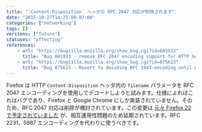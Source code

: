 ```yaml
---
title: "`Content-Disposition` ヘッダの RFC 2047 対応が削除されます"
date: "2015-10-27T14:25:00-07:00"
categories: ["networking"]
tags: []
versions: ["future"]
statuses: "affecting"
references:
    - url: "https://bugzilla.mozilla.org/show_bug.cgi?id=601933"
      title: "Bug 601933 - remove RFC 2047 encoding support for HTTP header field parameters"
    - url: "https://bugzilla.mozilla.org/show_bug.cgi?id=875615"
      title: "Bug 875615 - Revert to decoding RFC 2047-encoding until we have telemetry on usage"
---
```

Firefox は HTTP `Content-Disposition` ヘッダ内の `filename` パラメータを RFC 2047 エンコーディングを使用してデコードしようと試みます。仕様によればこれはバグであり、Firefox と Google Chrome にしか実装されていません。そのため、RFC 2047 対応は削除が検討されています。この変更は [元々 Firefox 22 で予定されていました](https://www.fxsitecompat.com/ja/docs/2013/rfc-2047-encoding-support-for-http-header-field-parameters-has-been-removed/) が、相互運用性問題のため延期されています。RFC 2231、5987 エンコーディングを代わりに使うべきです。

